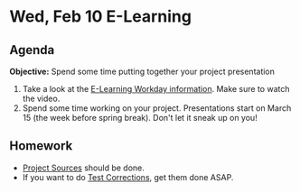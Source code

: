Wed, Feb 10 E-Learning
==================

Agenda
---------
**Objective:** Spend some time putting together your project presentation

1. Take a look at the [E-Learning Workday information][workday].  Make sure to watch the video.
2. Spend some time working on your project.  Presentations start on March 15 (the week before spring break).  Don't let it sneak up on you!



Homework 
-------------
- [Project Sources][sources] should be done.
- If you want to do [Test Corrections][correct], get them done ASAP.

[sources]: https://avon.schoology.com/assignment/4545023001
[correct]: https://avon.schoology.com/assignment/4631473967/
[workday]: https://avon.schoology.com/assignment/4659599019/
<!--stackedit_data:
eyJoaXN0b3J5IjpbNTEyNjkzNTU0LDkwNzg5MjM0Niw2MzM0Nj
MzNTgsNzQ2NjQ4MDMwLC03MTA3MDk0MjYsMzUxOTI4MzExLC0x
NzI5NTY4Njk1LC0xODY5MTY1NTI4LDEyOTAxMTY0MDMsLTEzMD
c4MTUwMjksNDUzMzM1ODE4LC02NjA5NTI3OTMsLTEzNzEzMTgw
MjksLTE3MTk1MzgxOSwtOTkwMDAyNTE2LC0xMzI3NjI0MTcyLC
03OTY1MDU4NDVdfQ==
-->